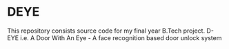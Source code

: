 # DEYE
This repository consists source code for my final year B.Tech project. D-EYE i.e. A Door With An Eye - A face recognition based door unlock system
